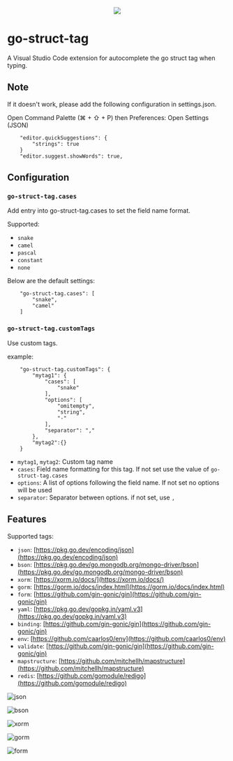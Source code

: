 <div align="center">
  <a href="https://github.com/guyanyijiu/go-struct-tag/actions">
		<img src="https://github.com/guyanyijiu/go-struct-tag/workflows/Main/badge.svg"/>
	</a>
</div>

# go-struct-tag

A Visual Studio Code extension for autocomplete the go struct tag when typing.


## Note

If it doesn't work, please add the following configuration in settings.json.

Open Command Palette (⌘ + ⇧ + P) then Preferences: Open Settings (JSON)
```
    "editor.quickSuggestions": {
        "strings": true
    }
    "editor.suggest.showWords": true,
```


## Configuration

### `go-struct-tag.cases`

Add entry into go-struct-tag.cases to set the field name format.

Supported:
- `snake`
- `camel`
- `pascal`
- `constant`
- `none`

Below are the default settings:
```
    "go-struct-tag.cases": [
        "snake",
        "camel"
    ]
```

### `go-struct-tag.customTags`

Use custom tags.

example:
```
    "go-struct-tag.customTags": {
        "mytag1": {
            "cases": [
                "snake"
            ],
            "options": [
                "omitempty",
                "string",
                "-"
            ],
            "separator": ","
        },
        "mytag2":{}
    }
```

- `mytag1`, `mytag2`: Custom tag name
- `cases`: Field name formatting for this tag. If not set use the value of `go-struct-tag.cases`
- `options`: A list of options following the field name. If not set no options will be used
- `separator`: Separator between options. if not set, use `,`

## Features

Supported tags:
- `json`: [https://pkg.go.dev/encoding/json](https://pkg.go.dev/encoding/json)
- `bson`: [https://pkg.go.dev/go.mongodb.org/mongo-driver/bson](https://pkg.go.dev/go.mongodb.org/mongo-driver/bson)
- `xorm`: [https://xorm.io/docs/](https://xorm.io/docs/)
- `gorm`: [https://gorm.io/docs/index.html](https://gorm.io/docs/index.html)
- `form`: [https://github.com/gin-gonic/gin](https://github.com/gin-gonic/gin)
- `yaml`: [https://pkg.go.dev/gopkg.in/yaml.v3](https://pkg.go.dev/gopkg.in/yaml.v3)
- `binding`: [https://github.com/gin-gonic/gin](https://github.com/gin-gonic/gin)
- `env`: [https://github.com/caarlos0/env](https://github.com/caarlos0/env)
- `validate`: [https://github.com/gin-gonic/gin](https://github.com/gin-gonic/gin)
- `mapstructure`: [https://github.com/mitchellh/mapstructure](https://github.com/mitchellh/mapstructure)
- `redis`: [https://github.com/gomodule/redigo](https://github.com/gomodule/redigo)


![json](https://s3.ax1x.com/2021/01/11/s8Oc6K.png)


![bson](https://s3.ax1x.com/2021/01/11/s8O71P.png)


![xorm](https://s3.ax1x.com/2021/01/11/s8OX7Q.png)


![gorm](https://s3.ax1x.com/2021/01/11/s8Xppq.png)


![form](https://s3.ax1x.com/2021/01/11/s8XPXT.png)
